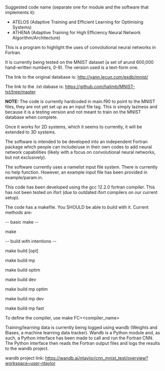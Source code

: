 Suggested code name (separate one for module and the software that implements it):
- ATELOS (Adaptive Training and Efficient Learning for Optimising Systems)
- ATHENA (Adaptive Training for High Efficiency Neural Network Algorithm/Architecture)

This is a program to highlight the uses of convolutional neural networks in Fortran.

It is currently being tested on the MNIST dataset (a set of arund 600,000 hand-written numbers, 0-9). The version used is a text-form one.

The link to the original database is: http://yann.lecun.com/exdb/mnist/

The link to the .txt dabase is: https://github.com/halimb/MNIST-txt/tree/master

**NOTE:** The code is currently hardcoded in main.f90 to point to the MNIST files, they are not yet set up as an input file tag. This is simply laziness and because it is a testing version and not meant to train on the MNIST database when complete.

Once it works for 2D systems, which it seems to currently, it will be extended to 3D systems.

The software is intended to be developed into an independent Fortran package which people can include/use in their own codes to add neural network capabilities (likely with a focus on convolutional neural networks, but not exclusively).

The software currently uses a namelist input file system. There is currently no help function. However, an example input file has been provided in example/param.in.

This code has been developed using the gcc 12.2.0 fortran compiler. This has not been tested on ifort (due to outdated ifort compilers on our current setup).

The code has a makefile. You SHOULD be able to build with it. Current methods are:

-- basic make --

make

-- build with intentions --

make build <opt> [opt]

make build mp

make build optim

make build dev

make build mp optim

make build mp dev

make build mp fast


To define the compiler, use make FC=<compiler_name>


Training/learning data is currently being logged using wandb (Weights and Biases, a machine learning data tracker). Wandb is a Python module and, as such, a Python interface has been made to call and run the Fortran CNN. The Python interface then reads the Fortran output files and logs the results to the wandb project.

wandb project link: https://wandb.ai/ntaylor/cnn_mnist_test/overview?workspace=user-ntaylor
